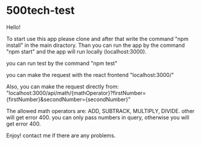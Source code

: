 # 500tech-test

Hello!

To start use this app please clone and after that write the command "npm install" in the main diractory.
Than you can run the app by the command "npm start" and the app will run locally (localhost:3000).

you can run test by the command "npm test"

you can make the request with the react frontend "localhost:3000/"

Also, you can make the request directly from: 
"localhost:3000/api/math/{mathOperator}?firstNumber={firstNumber}&secondNumber={secondNumber}"

The allowed math operators are: ADD, SUBTRACK, MULTIPLY, DIVIDE. other will get error 400.
you can only pass numbers in query, otherwise you will get error 400.

Enjoy! 
contact me if there are any problems.
